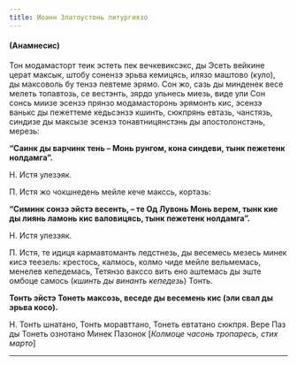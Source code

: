```yaml
---
title: Иоанн Златоустонь литургиязо
---
```


#### (Анамнесис)

Тон модамасторт теик эстеть пек вечкевиксэкс, ды Эсеть вейкине церат максык, штобу сонензэ эрьва кемицясь, илязо маштово (куло), ды максоволь бу тензэ певтеме эрямо. Сон жо, сазь ды минденек весе мелеть топавтозь, се вестэнть, зярдо ульнесь миезь, виде ули Сон сонсь миизе эсензэ прянзо модамасторонь эрямонть кис, эсензэ ванькс ды пежеттеме кедьсэнзэ кшинть, сюкпрянь евтазь, чанстязь, синдизе ды максызе эсензэ тонавтницянстэнь ды апостолонстэнь, мерезь:

__“Саинк ды варчинк тень – Монь рунгом, кона синдеви, тынк пежетенк нолдамга”.__

Н. Истя улезэяк.

П. Истя жо чокшнедень мейле кече макссь, кортазь:

__“Симинк сонзэ эйстэ весенть, – те Од Лувонь Монь верем, тынк кие ды лиянь ламонь кис валовицясь, тынк пежетенк нолдамга”.__

Н. Истя улезэяк.

П. Истя, те идиця кармавтоманть ледстнезь, ды весемесь мезесь минек кисэ теезель: крестось, калмось, колмо чиде мейле вельмемась, менелев кепедемась, Тетянзо вакссо вить ено аштемась ды эште омбоце самось (_кшинть ды винанть кепедезь_) Тонть.

__Тонть эйстэ Тонеть максозь, веседе ды весемень кис (эли свал ды эрьва косо).__

Н. Тонть шнатано, Тонть моравттано, Тонеть евтатано сюкпря. Вере Паз ды Тонеть ознотано Минек Пазонок [_Колмоце часонь тропаресь, стих марто_]

***